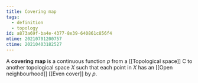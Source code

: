 ```yaml
---
title: Covering map
tags:
  - definition
  - topology
id: a873a69f-ba4e-4377-8e39-640861c856f4
mtime: 20210701200757
ctime: 20210403182527
---
```


A **covering map** is a continuous function $p$ from a [[Topological space]] C to another topological space $X$ such that each point in $X$ has an [[Open neighbourhood]] [[Even cover]] by $p$.
